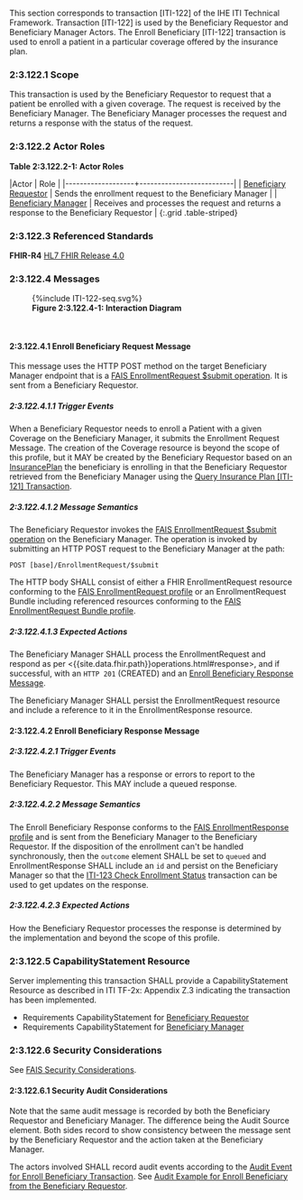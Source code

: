 This section corresponds to transaction [ITI-122] of the IHE ITI Technical Framework. Transaction [ITI-122] is used by the Beneficiary Requestor and Beneficiary Manager Actors. The Enroll Beneficiary [ITI-122] transaction is used to enroll a patient in a particular coverage offered by the insurance plan.

### 2:3.122.1 Scope

This transaction is used by the Beneficiary Requestor to request that a patient be enrolled with a given coverage.  The request is received by the Beneficiary Manager.  The Beneficiary Manager processes the request and returns a response with the status of the request.

### 2:3.122.2 Actor Roles

<p id ="t2:3.122.2-1" class="tableTitle"><strong>Table 2:3.122.2-1: Actor Roles</strong></p>

|Actor | Role |
|-------------------+--------------------------|
| [Beneficiary Requestor](volume-1.html#beneficiary-requestor)    | Sends the enrollment request to the Beneficiary Manager |
| [Beneficiary Manager](volume-1.html#beneficiary-manager) | Receives and processes the request and returns a response to the Beneficiary Requestor |
{:.grid .table-striped}

### 2:3.122.3 Referenced Standards

**FHIR-R4** [HL7 FHIR Release 4.0]({{site.data.fhir.path}})

### 2:3.122.4 Messages

<figure>
{%include ITI-122-seq.svg%}
<figcaption id="f2.3.122.4-1"><strong>Figure 2:3.122.4-1: Interaction Diagram</strong></figcaption>
</figure>
<br clear="all">

#### 2:3.122.4.1 Enroll Beneficiary Request Message

This message uses the HTTP POST method on the target Beneficiary Manager endpoint that is a [FAIS EnrollmentRequest $submit operation](OperationDefinition-IHE.FAIS.EnrollmentRequest.Submit.html).
It is sent from a Beneficiary Requestor.

##### 2:3.122.4.1.1 Trigger Events

When a Beneficiary Requestor needs to enroll a Patient with a given Coverage on the Beneficiary Manager, it submits the Enrollment Request Message.  The creation of the Coverage resource is beyond the scope of this profile, but it MAY be created by the Beneficiary Requestor based on an [InsurancePlan](StructureDefinition-IHE.FAIS.InsurancePlan.html) the beneficiary is enrolling in that the Beneficiary Requestor retrieved from the Beneficiary Manager using the [Query Insurance Plan [ITI-121] Transaction](ITI-121.html).

##### 2:3.122.4.1.2 Message Semantics

The Beneficiary Requestor invokes the [FAIS EnrollmentRequest $submit operation](OperationDefinition-IHE.FAIS.EnrollmentRequest.Submit.html) on the Beneficiary Manager.  The operation is invoked by submitting an HTTP POST request to the Beneficiary Manager at the path:

```
POST [base]/EnrollmentRequest/$submit
```

The HTTP body SHALL consist of either a FHIR EnrollmentRequest resource conforming to the [FAIS EnrollmentRequest profile](StructureDefinition-IHE.FAIS.EnrollmentRequest.html) or an EnrollmentRequest Bundle including referenced resources conforming to the [FAIS EnrollmentRequest Bundle profile](StructureDefinition-IHE.FAIS.EnrollmentRequest.Bundle.html).

##### 2:3.122.4.1.3 Expected Actions

The Beneficiary Manager SHALL process the EnrollmentRequest and respond as per <{{site.data.fhir.path}}operations.html#response>, and if successful, with an `HTTP 201` (CREATED) and an [Enroll Beneficiary Response Message](#enroll-response).

The Beneficiary Manager SHALL persist the EnrollmentRequest resource and include a reference to it in the EnrollmentResponse resource.

<a name="enroll-response"></a>

#### 2:3.122.4.2 Enroll Beneficiary Response Message

##### 2:3.122.4.2.1 Trigger Events

The Beneficiary Manager has a response or errors to report to the Beneficiary Requestor.  This MAY include a queued response.

##### 2:3.122.4.2.2 Message Semantics

The Enroll Beneficiary Response conforms to the [FAIS EnrollmentResponse profile](StructureDefinition-IHE.FAIS.EnrollmentResponse.html) and is sent from the Beneficiary Manager to the Beneficiary Requestor.  If the disposition of the enrollment can't be handled synchronously, then the `outcome` element SHALL be set to `queued` and EnrollmentResponse SHALL include an `id` and persist on the Beneficiary Manager so that the [ITI-123 Check Enrollment Status](ITI-123.html) transaction can be used to get updates on the response.

##### 2:3.122.4.2.3 Expected Actions

How the Beneficiary Requestor processes the response is determined by the implementation and beyond the scope of this profile. 

### 2:3.122.5 CapabilityStatement Resource

Server implementing this transaction SHALL provide a CapabilityStatement Resource as described in ITI TF-2x: Appendix Z.3 indicating the transaction has been implemented.

- Requirements CapabilityStatement for [Beneficiary Requestor](CapabilityStatement-IHE.FAIS.BeneficiaryRequestor.html)
- Requirements CapabilityStatement for [Beneficiary Manager](CapabilityStatement-IHE.FAIS.BeneficiaryManager.html)

### 2:3.122.6 Security Considerations

See [FAIS Security Considerations](volume-1.html#security-considerations).

#### 2:3.122.6.1 Security Audit Considerations

Note that the same audit message is recorded by both the Beneficiary Requestor and Beneficiary Manager.  The difference being the Audit Source element.  Both sides record to show consistency between the message sent by the Beneficiary Requestor and the action taken at the Beneficiary Manager.

The actors involved SHALL record audit events according to the [Audit Event for Enroll Beneficiary Transaction](StructureDefinition-IHE.FAIS.Audit.EnrollmentRequest.Submit.html).  See [Audit Example for Enroll Beneficiary from the Beneficiary Requestor](AuditEvent-ex-AuditFAISEnrollBeneficiary.html).